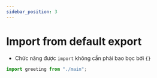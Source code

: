 ```yaml
---
sidebar_position: 3
---
```


# Import from default export

- Chức năng được `import` không cần phải bao bọc bởi `{}`

```js
import greeting from "./main";
```
